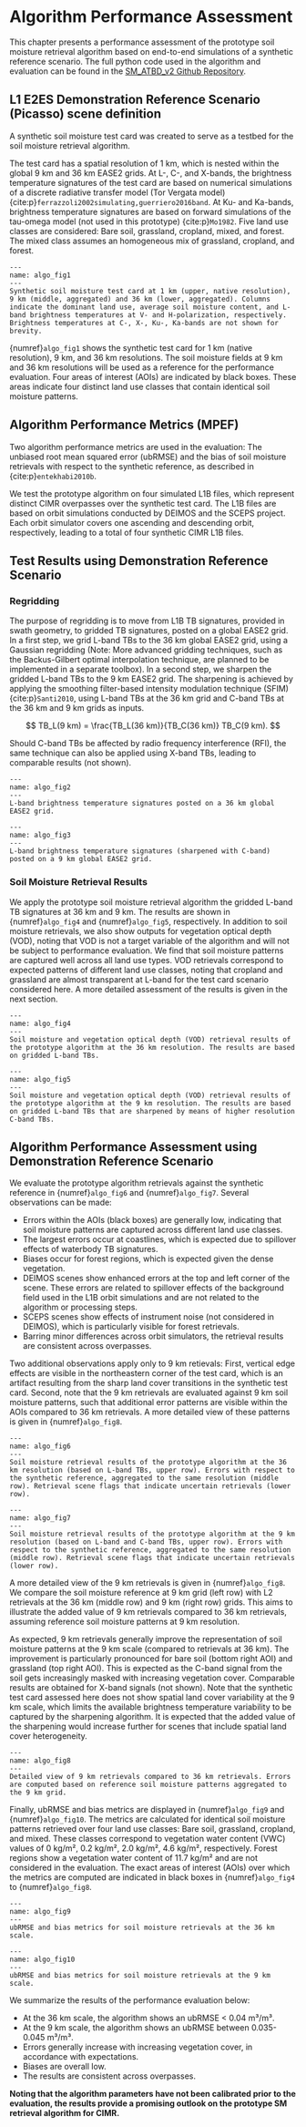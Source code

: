 # Algorithm Performance Assessment

This chapter presents a performance assessment of the prototype soil moisture retrieval algorithm based on end-to-end simulations of a synthetic reference scenario. The full python code used in the algorithm and evaluation can be found in the [SM_ATBD_v2 Github Repository](https://github.com/CIMR-Algos/SoilMoisture_ATBD_v2/tree/main/algorithm).

## L1 E2ES Demonstration Reference Scenario (Picasso) scene definition

A synthetic soil moisture test card was created to serve as a testbed for the soil moisture retrieval algorithm.

The test card has a spatial resolution of 1 km, which is nested within the global 9 km and 36 km EASE2 grids. At L-, C-, and X-bands, the brightness temperature signatures of the test card are based on numerical simulations of a discrete radiative transfer model (Tor Vergata model) {cite:p}`ferrazzoli2002simulating,guerriero2016band`. At Ku- and Ka-bands, brightness temperature signatures are based on forward simulations of the tau-omega model (not used in this prototype) {cite:p}`Mo1982`. Five land use classes are considered: Bare soil, grassland, cropland, mixed, and forest. The mixed class assumes an homogeneous mix of grassland, cropland, and forest.

```{figure} /images/algo_fig1.png
--- 
name: algo_fig1
---
Synthetic soil moisture test card at 1 km (upper, native resolution), 9 km (middle, aggregated) and 36 km (lower, aggregated). Columns indicate the dominant land use, average soil moisture content, and L-band brightness temperatures at V- and H-polarization, respectively. Brightness temperatures at C-, X-, Ku-, Ka-bands are not shown for brevity.
```

{numref}`algo_fig1` shows the synthetic test card for 1 km (native resolution), 9 km, and 36 km resolutions. The soil moisture fields at 9 km and 36 km resolutions will be used as a reference for the performance evaluation. Four areas of interest (AOIs) are indicated by black boxes. These areas indicate four distinct land use classes that contain identical soil moisture patterns.

## Algorithm Performance Metrics (MPEF)

Two algorithm performance metrics are used in the evaluation: The unbiased root mean squared error (ubRMSE) and the bias of soil moisture retrievals with respect to the synthetic reference, as described in {cite:p}`entekhabi2010b`.

We test the prototype algorithm on four simulated L1B files, which represent distinct CIMR overpasses over the synthetic test card. The L1B files are based on orbit simulations conducted by DEIMOS and the SCEPS project. Each orbit simulator covers one ascending and descending orbit, respectively, leading to a total of four synthetic CIMR L1B files. 

## Test Results using Demonstration Reference Scenario

### Regridding

The purpose of regridding is to move from L1B TB signatures, provided in swath geometry, to gridded TB signatures, posted on a global EASE2 grid. In a first step, we grid L-band TBs to the 36 km global EASE2 grid, using a Gaussian regridding (Note: More advanced gridding techniques, such as the Backus-Gilbert optimal interpolation technique, are planned to be implemented in a separate toolbox). In a second step, we sharpen the gridded L-band TBs to the 9 km EASE2 grid. The sharpening is achieved by applying the smoothing filter-based intensity modulation technique (SFIM) {cite:p}`Santi2010`, using L-band TBs at the 36 km grid and C-band TBs at the 36 km and 9 km grids as inputs. 

$$ 
TB_L(9 km) = \frac{TB_L(36 km)}{TB_C(36 km)} TB_C(9 km).
$$

Should C-band TBs be affected by radio frequency interference (RFI), the same technique can also be applied using X-band TBs, leading to comparable results (not shown). 

```{figure} /images/algo_fig2.png
--- 
name: algo_fig2
---
L-band brightness temperature signatures posted on a 36 km global EASE2 grid. 
```

```{figure} /images/algo_fig3.png
--- 
name: algo_fig3
---
L-band brightness temperature signatures (sharpened with C-band) posted on a 9 km global EASE2 grid.
```

### Soil Moisture Retrieval Results

We apply the prototype soil moisture retrieval algorithm the gridded L-band TB signatures at 36 km and 9 km. The results are shown in {numref}`algo_fig4` and {numref}`algo_fig5`, respectively. In addition to soil moisture retrievals, we also show outputs for vegetation optical depth (VOD), noting that VOD is not a target variable of the algorithm and will not be subject to performance evaluation. We find that soil moisture patterns are captured well across all land use types. VOD retrievals correspond to expected patterns of different land use classes, noting that cropland and grassland are almost transparent at L-band for the test card scenario considered here. A more detailed assessment of the results is given in the next section.

```{figure} /images/algo_fig4.png
--- 
name: algo_fig4
---
Soil moisture and vegetation optical depth (VOD) retrieval results of the prototype algorithm at the 36 km resolution. The results are based on gridded L-band TBs. 
```

```{figure} /images/algo_fig5.png
--- 
name: algo_fig5
---
Soil moisture and vegetation optical depth (VOD) retrieval results of the prototype algorithm at the 9 km resolution. The results are based on gridded L-band TBs that are sharpened by means of higher resolution C-band TBs. 
```

## Algorithm Performance Assessment using Demonstration Reference Scenario

We evaluate the prototype algorithm retrievals against the synthetic reference in {numref}`algo_fig6` and {numref}`algo_fig7`. Several observations can be made:
- Errors within the AOIs (black boxes) are generally low, indicating that soil moisture patterns are captured across different land use classes. 
- The largest errors occur at coastlines, which is expected due to spillover effects of waterbody TB signatures.
- Biases occur for forest regions, which is expected given the dense vegetation.
- DEIMOS scenes show enhanced errors at the top and left corner of the scene. These errors are related to spillover effects of the background field used in the L1B orbit simulations and are not related to the algorithm or processing steps.
- SCEPS scenes show effects of instrument noise (not considered in DEIMOS), which is particularly visible for forest retrievals.
- Barring minor differences across orbit simulators, the retrieval results are consistent across overpasses.

Two additional observations apply only to 9 km retievals: First, vertical edge effects are visible in the northeastern corner of the test card, which is an artifact resulting from the sharp land cover transitions in the synthetic test card. Second, note that the 9 km retrievals are evaluated against 9 km soil moisture patterns, such that additional error patterns are visible within the AOIs compared to 36 km retrievals. A more detailed view of these patterns is given in {numref}`algo_fig8`.

```{figure} /images/algo_fig6.png
--- 
name: algo_fig6
---
Soil moisture retrieval results of the prototype algorithm at the 36 km resolution (based on L-band TBs, upper row). Errors with respect to the synthetic reference, aggregated to the same resolution (middle row). Retrieval scene flags that indicate uncertain retrievals (lower row).
```

```{figure} /images/algo_fig7.png
--- 
name: algo_fig7
---
Soil moisture retrieval results of the prototype algorithm at the 9 km resolution (based on L-band and C-band TBs, upper row). Errors with respect to the synthetic reference, aggregated to the same resolution (middle row). Retrieval scene flags that indicate uncertain retrievals (lower row).
```

A more detailed view of the 9 km retrievals is given in {numref}`algo_fig8`. We compare the soil moisture reference at 9 km grid (left row) with L2 retrievals at the 36 km (middle row) and 9 km (right row) grids. This aims to illustrate the added value of 9 km retrievals compared to 36 km retrievals, assuming reference soil moisture patterns at 9 km resolution.

As expected, 9 km retrievals generally improve the representation of soil moisture patterns at the 9 km scale (compared to retrievals at 36 km). The improvement is particularly pronounced for bare soil (bottom right AOI) and grassland (top right AOI). This is expected as the C-band signal from the soil gets increasingly masked with increasing vegetation cover. Comparable results are obtained for X-band signals (not shown). Note that the synthetic test card assessed here does not show spatial land cover variability at the 9 km scale, which limits the available brightness temperature variability to be captured by the sharpening algorithm. It is expected that the added value of the sharpening would increase further for scenes that include spatial land cover heterogeneity.


```{figure} /images/algo_fig8.png
--- 
name: algo_fig8
---
Detailed view of 9 km retrievals compared to 36 km retrievals. Errors are computed based on reference soil moisture patterns aggregated to the 9 km grid.
```

Finally, ubRMSE and bias metrics are displayed in {numref}`algo_fig9` and {numref}`algo_fig10`. The metrics are calculated for identical soil moisture patterns retrieved over four land use classes: Bare soil, grassland, cropland, and mixed. These classes correspond to vegetation water content (VWC) values of 0 kg/m², 0.2 kg/m², 2.0 kg/m², 4.6 kg/m², respectively. Forest regions show a vegetation water content of 11.7 kg/m² and are not considered in the evaluation. The exact areas of interest (AOIs) over which the metrics are computed are indicated in black boxes in {numref}`algo_fig4` to {numref}`algo_fig8`. 


```{figure} /images/algo_fig9.png
--- 
name: algo_fig9
---
ubRMSE and bias metrics for soil moisture retrievals at the 36 km scale.
```

```{figure} /images/algo_fig10.png
--- 
name: algo_fig10
---
ubRMSE and bias metrics for soil moisture retrievals at the 9 km scale.
```

We summarize the results of the performance evaluation below:
- At the 36 km scale, the algorithm shows an ubRMSE < 0.04 m³/m³.
- At the 9 km scale, the algorithm shows an ubRMSE between 0.035-0.045 m³/m³. 
- Errors generally increase with increasing vegetation cover, in accordance with expectations.
- Biases are overall low.
- The results are consistent across overpasses. 

**Noting that the algorithm parameters have not been calibrated prior to the evaluation, the results provide a promising outlook on the prototype SM retrieval algorithm for CIMR.**